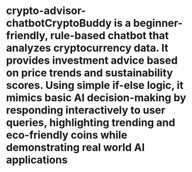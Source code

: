 # crypto-advisor-chatbotCryptoBuddy is a beginner-friendly, rule-based chatbot that analyzes cryptocurrency data. It provides investment advice based on price trends and sustainability scores. Using simple if-else logic, it mimics basic AI decision-making by responding interactively to user queries, highlighting trending and eco-friendly coins while demonstrating real world AI applications
